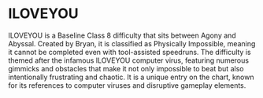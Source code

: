 # ILOVEYOU

ILOVEYOU is a Baseline Class 8 difficulty that sits between Agony and Abyssal. Created by Bryan, it is classified as Physically Impossible, meaning it cannot be completed even with tool-assisted speedruns. The difficulty is themed after the infamous ILOVEYOU computer virus, featuring numerous gimmicks and obstacles that make it not only impossible to beat but also intentionally frustrating and chaotic. It is a unique entry on the chart, known for its references to computer viruses and disruptive gameplay elements.